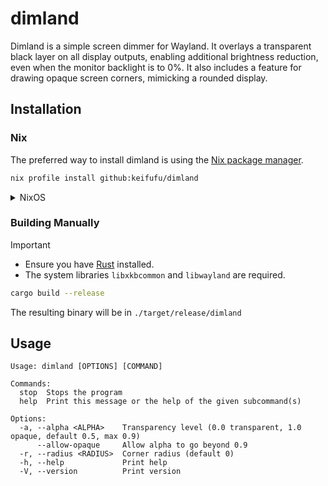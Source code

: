 # dimland

Dimland is a simple screen dimmer for Wayland. It overlays a transparent black layer on all display outputs, enabling additional brightness reduction, even when the monitor backlight is to 0%. It also includes a feature for drawing opaque screen corners, mimicking a rounded display.

## Installation

### Nix

The preferred way to install dimland is using the [Nix package manager].

```bash
nix profile install github:keifufu/dimland
```

<details>
<summary>NixOS</summary>

This assumes you use home manager with flakes.

- Add `github:keifufu/dimland` to your inputs
- Import `inputs.dimland.homeManagerModules.dimland`

```nix
  programs.dimland = {
    enable = true;
    # If you want to start dimland on startup
    service = {
      enable = true;
      alpha = 0;
      radius = 20;
      # Specify target to start after
      after = "hyprland-started.path";
    };
  };

  # Assuming you use Hyprland, start after its socket exists
  systemd.user.paths.hyprland-started = {
    Unit.Description = "Watch for Hyprland to start";
    Path.PathExists = "%t/hypr";
    Install.WantedBy = [ "default.target" ];
  };
```

</details>

### Building Manually

> [!IMPORTANT]
>
> - Ensure you have [Rust] installed.
> - The system libraries `libxkbcommon` and `libwayland` are required.

```bash
cargo build --release
```

The resulting binary will be in `./target/release/dimland`

## Usage

```
Usage: dimland [OPTIONS] [COMMAND]

Commands:
  stop  Stops the program
  help  Print this message or the help of the given subcommand(s)

Options:
  -a, --alpha <ALPHA>    Transparency level (0.0 transparent, 1.0 opaque, default 0.5, max 0.9)
      --allow-opaque     Allow alpha to go beyond 0.9
  -r, --radius <RADIUS>  Corner radius (default 0)
  -h, --help             Print help
  -V, --version          Print version
```

[Nix package manager]: https://nixos.org/download/
[Rust]: https://ww.rust-lang.org/
